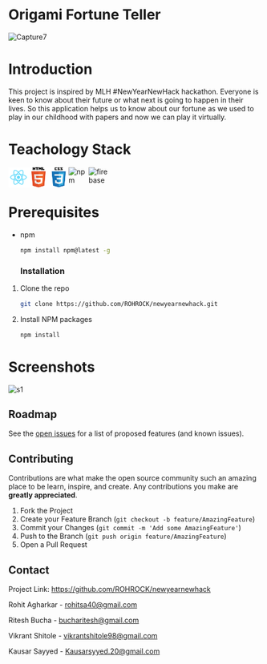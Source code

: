 # Origami Fortune Teller
![Capture7](https://user-images.githubusercontent.com/36737476/103480738-10917e80-4dfc-11eb-8881-83861af17d6e.PNG)

# Introduction

This project is inspired by MLH #NewYearNewHack hackathon. Everyone is keen to know about their future or what next is going to happen in their lives. So this application helps us to know about our fortune as we used to play in our childhood with papers and now we can play it virtually.

# Teachology Stack

<img align="left" alt="React" width="40px" src="https://raw.githubusercontent.com/github/explore/80688e429a7d4ef2fca1e82350fe8e3517d3494d/topics/react/react.png" />
<img align="left" alt="HTML5" width="40px" src="https://raw.githubusercontent.com/github/explore/80688e429a7d4ef2fca1e82350fe8e3517d3494d/topics/html/html.png" />
<img align="left" alt="CSS3" width="40px" src="https://raw.githubusercontent.com/github/explore/80688e429a7d4ef2fca1e82350fe8e3517d3494d/topics/css/css.png" />
<img align="left" alt="npm" width="40px" src="https://img.icons8.com/color/48/000000/npm.png" />
<img align="left" alt="firebase" width="40px" src="https://img.icons8.com/color/48/000000/google-firebase-console.png" />




<br>
<br>

# Prerequisites

* npm
  ```sh
  npm install npm@latest -g
  ```
  
  ### Installation

1. Clone the repo
   ```sh
   git clone https://github.com/ROHROCK/newyearnewhack.git
   ```
2. Install NPM packages
   ```sh
   npm install
   ```
# Screenshots

![s1](https://user-images.githubusercontent.com/36737476/103481702-b8aa4600-4e02-11eb-847b-62a4772ca699.PNG)
   
<!-- ROADMAP -->
## Roadmap

See the [open issues](https://github.com/ROHROCK/newyearnewhack/issues) for a list of proposed features (and known issues).

## Contributing

Contributions are what make the open source community such an amazing place to be learn, inspire, and create. Any contributions you make are **greatly appreciated**.

1. Fork the Project
2. Create your Feature Branch (`git checkout -b feature/AmazingFeature`)
3. Commit your Changes (`git commit -m 'Add some AmazingFeature'`)
4. Push to the Branch (`git push origin feature/AmazingFeature`)
5. Open a Pull Request

## Contact

Project Link: https://github.com/ROHROCK/newyearnewhack

Rohit Agharkar - rohitsa40@gmail.com

Ritesh Bucha - bucharitesh@gmail.com

Vikrant Shitole - vikrantshitole98@gmail.com

Kausar Sayyed - Kausarsyyed.20@gmail.com






